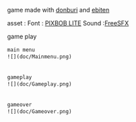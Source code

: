 game made with [donburi](https://github.com/hajimehoshi/ebiten) and [ebiten](https://github.com/hajimehoshi/ebiten)

asset : 
    Font : [PIXBOB LITE](https://www.dafont.com/pixbob-lite.font)
    Sound :[FreeSFX](https://kronbits.itch.io/freesfx)


game play 

    main menu 
    ![](doc/Mainmenu.png)
    
    
    gameplay
    ![](doc/Gameplay.png)

    
    gameover 
    ![](doc/Gameover.png)
